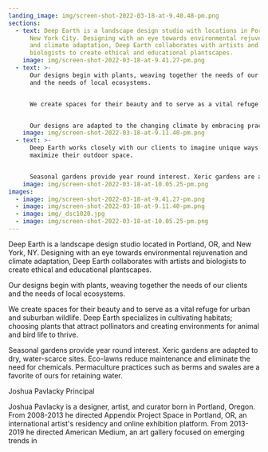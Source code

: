 ```yaml
---
landing_image: img/screen-shot-2022-03-18-at-9.40.48-pm.png
sections:
  - text: Deep Earth is a landscape design studio with locations in Portland, OR and
      New York City. Designing with an eye towards environmental rejuvenation
      and climate adaptation, Deep Earth collaborates with artists and
      biologists to create ethical and educational plantscapes.
    image: img/screen-shot-2022-03-18-at-9.41.27-pm.png
  - text: >-
      Our designs begin with plants, weaving together the needs of our clients
      and the needs of local ecosystems. 


      We create spaces for their beauty and to serve as a vital refuge for urban and suburban wildlife. Deep Earth specializes in cultivating habitats; choosing plants that attract pollinators and creating environments for animal and bird life to thrive. 


      Our designs are adapted to the changing climate by embracing practices designed for
    image: img/screen-shot-2022-03-18-at-9.11.40-pm.png
  - text: >-
      Deep Earth works closely with our clients to imagine unique ways to
      maximize their outdoor space. 


      Seasonal gardens provide year round interest. Xeric gardens are adapted to dry, water-scarce sites. Eco-lawns reduce maintenance and eliminate the need for chemicals. Permaculture practices such as berms and swales are a favorite of ours for retaining water.
    image: img/screen-shot-2022-03-18-at-10.05.25-pm.png
images:
  - image: img/screen-shot-2022-03-18-at-9.41.27-pm.png
  - image: img/screen-shot-2022-03-18-at-9.11.40-pm.png
  - image: img/_dsc1020.jpg
  - image: img/screen-shot-2022-03-18-at-10.05.25-pm.png
---
```

Deep Earth is a landscape design studio located in Portland, OR, and New York, NY. Designing with an eye towards environmental rejuvenation and climate adaptation, Deep Earth collaborates with artists and biologists to create ethical and educational plantscapes.

Our designs begin with plants, weaving together the needs of our clients and the needs of local ecosystems. 

We create spaces for their beauty and to serve as a vital refuge for urban and suburban wildlife. Deep Earth specializes in cultivating habitats; choosing plants that attract pollinators and creating environments for animal and bird life to thrive. 

Seasonal gardens provide year round interest. Xeric gardens are adapted to dry, water-scarce sites. Eco-lawns reduce maintenance and eliminate the need for chemicals. Permaculture practices such as berms and swales are a favorite of ours for retaining water. 





Joshua Pavlacky
Principal

Joshua Pavlacky is a designer, artist, and curator born in Portland, Oregon. From 2008-2013 he directed Appendix Project Space in Portland, OR, an international artist's residency and online exhibition platform. From 2013-2019 he directed American Medium, an art gallery focused on emerging trends in